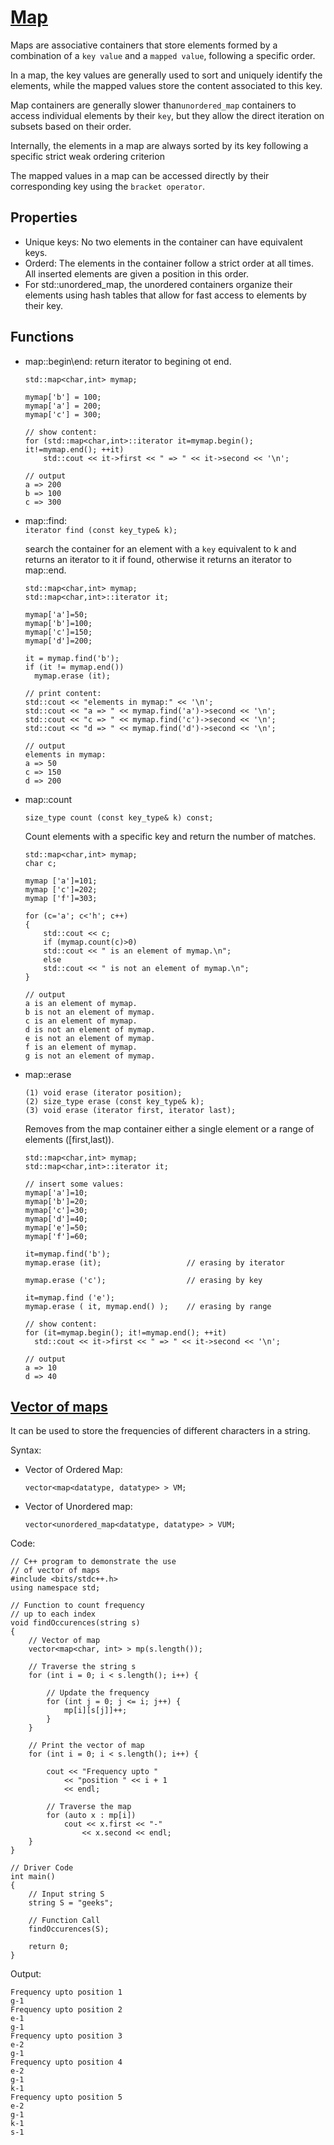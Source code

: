 # [Map](https://www.cplusplus.com/reference/map/map/)
Maps are associative containers that store elements formed by a combination of a `key value` and a `mapped value`, following a specific order. 

In a map, the key values are generally used to sort and uniquely identify the elements, while the mapped values store the content associated to this key.

Map containers are generally slower than`unordered_map` containers to access individual elements by their `key`, but they allow the direct iteration on subsets based on their order.

Internally, the elements in a map are always sorted by its key following a specific strict weak ordering criterion

The mapped values in a map can be accessed directly by their corresponding key using the `bracket operator`.

## Properties
* Unique keys: No two elements in the container can have equivalent keys.
* Orderd: The elements in the container follow a strict order at all times. All inserted elements are given a position in this order.
* For std::unordered_map, the unordered containers organize their elements using hash tables that allow for fast access to elements by their key.

## Functions
* map::begin\end: return iterator to begining ot end.
    ```
    std::map<char,int> mymap;

    mymap['b'] = 100;
    mymap['a'] = 200;
    mymap['c'] = 300;

    // show content:
    for (std::map<char,int>::iterator it=mymap.begin(); it!=mymap.end(); ++it)
        std::cout << it->first << " => " << it->second << '\n';

    // output
    a => 200
    b => 100
    c => 300
    ```
* map::find:  
  `iterator find (const key_type& k);`

  search the container for an element with a `key` equivalent to k and returns an iterator to it if found, otherwise it returns an iterator to map::end.
  ```
  std::map<char,int> mymap;
  std::map<char,int>::iterator it;

  mymap['a']=50;
  mymap['b']=100;
  mymap['c']=150;
  mymap['d']=200;

  it = mymap.find('b');
  if (it != mymap.end())
    mymap.erase (it);

  // print content:
  std::cout << "elements in mymap:" << '\n';
  std::cout << "a => " << mymap.find('a')->second << '\n';
  std::cout << "c => " << mymap.find('c')->second << '\n';
  std::cout << "d => " << mymap.find('d')->second << '\n';

  // output
  elements in mymap:
  a => 50
  c => 150
  d => 200
  ```
* map::count

   `size_type count (const key_type& k) const;`
    
    Count elements with a specific key and return the number of matches.

    ```
    std::map<char,int> mymap;
    char c;

    mymap ['a']=101;
    mymap ['c']=202;
    mymap ['f']=303;

    for (c='a'; c<'h'; c++)
    {
        std::cout << c;
        if (mymap.count(c)>0)
        std::cout << " is an element of mymap.\n";
        else 
        std::cout << " is not an element of mymap.\n";
    }
    
    // output
    a is an element of mymap.
    b is not an element of mymap.
    c is an element of mymap.
    d is not an element of mymap.
    e is not an element of mymap.
    f is an element of mymap.
    g is not an element of mymap.
    ```

* map::erase
  ```
  (1) void erase (iterator position);
  (2) size_type erase (const key_type& k);
  (3) void erase (iterator first, iterator last);
  ```
  Removes from the map container either a single element or a range of elements ([first,last)).
  ```
  std::map<char,int> mymap;
  std::map<char,int>::iterator it;

  // insert some values:
  mymap['a']=10;
  mymap['b']=20;
  mymap['c']=30;
  mymap['d']=40;
  mymap['e']=50;
  mymap['f']=60;

  it=mymap.find('b');
  mymap.erase (it);                   // erasing by iterator

  mymap.erase ('c');                  // erasing by key

  it=mymap.find ('e');
  mymap.erase ( it, mymap.end() );    // erasing by range

  // show content:
  for (it=mymap.begin(); it!=mymap.end(); ++it)
    std::cout << it->first << " => " << it->second << '\n';

  // output
  a => 10
  d => 40
  ```
## [Vector of maps](https://www.geeksforgeeks.org/vector-of-maps-in-c-with-examples/)
It can be used to store the frequencies of different characters in a string.

Syntax:
* Vector of Ordered Map:
  ```
  vector<map<datatype, datatype> > VM;
  ```
* Vector of Unordered map:
  ```
  vector<unordered_map<datatype, datatype> > VUM;
  ```
Code:
```
// C++ program to demonstrate the use
// of vector of maps
#include <bits/stdc++.h>
using namespace std;

// Function to count frequency
// up to each index
void findOccurences(string s)
{
	// Vector of map
	vector<map<char, int> > mp(s.length());

	// Traverse the string s
	for (int i = 0; i < s.length(); i++) {

		// Update the frequency
		for (int j = 0; j <= i; j++) {
			mp[i][s[j]]++;
		}
	}

	// Print the vector of map
	for (int i = 0; i < s.length(); i++) {

		cout << "Frequency upto "
			<< "position " << i + 1
			<< endl;

		// Traverse the map
		for (auto x : mp[i])
			cout << x.first << "-"
				<< x.second << endl;
	}
}

// Driver Code
int main()
{
	// Input string S
	string S = "geeks";

	// Function Call
	findOccurences(S);

	return 0;
}
```
Output:
```
Frequency upto position 1
g-1
Frequency upto position 2
e-1
g-1
Frequency upto position 3
e-2
g-1
Frequency upto position 4
e-2
g-1
k-1
Frequency upto position 5
e-2
g-1
k-1
s-1
```